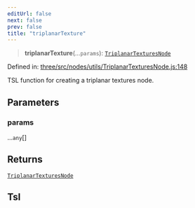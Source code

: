 ```yaml
---
editUrl: false
next: false
prev: false
title: "triplanarTexture"
---
```


> **triplanarTexture**(...`params`): [`TriplanarTexturesNode`](/reference/threewebgpu/classes/triplanartexturesnode/)

Defined in: [three/src/nodes/utils/TriplanarTexturesNode.js:148](https://github.com/DefinitelyMaybe/three-i18n/blob/fa57b79433d1c349ffb23a78727299c8d4190136/three/src/nodes/utils/TriplanarTexturesNode.js#L148)

TSL function for creating a triplanar textures node.

## Parameters

### params

...`any`[]

## Returns

[`TriplanarTexturesNode`](/reference/threewebgpu/classes/triplanartexturesnode/)

## Tsl
